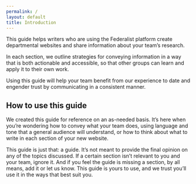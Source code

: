 ```yaml
---
permalink: /
layout: default
title: Introduction
---
```


This guide helps writers who are using the Federalist platform create departmental websites and share information about your team’s research.

In each section, we outline strategies for conveying information in a way that is both actionable and accessible, so that other groups can learn and apply it to their own work.

Using this guide will help your team benefit from our experience to date and engender trust by communicating in a consistent manner.


## How to use this guide

We created this guide for reference on an as-needed basis. It’s here when you’re wondering how to convey what your team does, using language and tone that a general audience will understand, or how to think about what to write in each section of your new website.

This guide is just that: a guide. It’s not meant to provide the final opinion on any of the topics discussed. If a certain section isn’t relevant to you and your team, ignore it. And if you feel the guide is missing a section, by all means, add it or let us know. This guide is yours to use, and we trust you’ll use it in the ways that best suit you.
